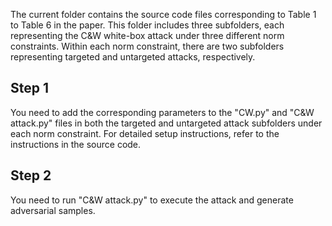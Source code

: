 The current folder contains the source code files corresponding to Table 1 to Table 6 in the paper. This folder includes three subfolders, each representing the C&W white-box attack under three different norm constraints. Within each norm constraint, there are two subfolders representing targeted and untargeted attacks, respectively.
## Step 1
You need to add the corresponding parameters to the "CW.py" and "C&W attack.py" files in both the targeted and untargeted attack subfolders under each norm constraint. For detailed setup instructions, refer to the instructions in the source code.
## Step 2
You need to run "C&W attack.py" to execute the attack and generate adversarial samples.
